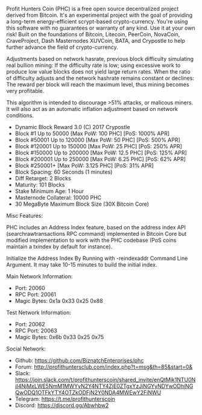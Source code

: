 Profit Hunters Coin (PHC) is a free open source decentralized project derived from Bitcoin.
It's an experimental project with the goal of providing a long-term energy-efficient scrypt-based crypto-currency.
You're using this software with no guarantees or warranty of any kind. Use it at your own risk!
Built on the foundations of Bitcoin, Litecoin, PeerCoin, NovaCoin, CraveProject, Dash Masternodes
XUVCoin, BATA, and Crypostle to help further advance the field of crypto-currency.

Adjustments based on network hasrate, previous block difficulty simulating real bullion mining: If the difficulty rate is low; using excessive work to produce low value blocks does not yield large return rates. When the ratio of difficulty adjusts and the network hashrate remains constant or declines: The reward per block will reach the maximum level, thus mining becomes very profitable.

This algorithm is intended to discourage >51% attacks, or malicous miners. It will also act as an automatic inflation adjustment based on network conditions.

- Dynamic Block Reward 3.0 (C) 2017 Crypostle
- Block #1 Up to 50000 [Max PoW: 100 PHC] [PoS: 1000% APR] 
- Block #50001 Up to 120000 [Max PoW: 50 PHC] [PoS: 500% APR]
- Block #120001 Up to 150000 [Max PoW: 25 PHC] [PoS: 250% APR]
- Block #150000 Up to 200000 [Max PoW: 12.5 PHC] [PoS: 125% APR]
- Block #200001 Up to 250000 [Max PoW: 6.25 PHC] [PoS: 62% APR]
- Block #250001+ [Max PoW: 3.125 PHC] [PoS: 31% APR]
- Block Spacing: 60 Seconds (1 minutes)
- Diff Retarget: 2 Blocks
- Maturity: 101 Blocks
- Stake Minimum Age: 1 Hour
- Masternode Collateral: 10000 PHC
- 30 MegaByte Maximum Block Size (30X Bitcoin Core)

Misc Features:

PHC includes an Address Index feature, based on the address index API (searchrawtransactions RPC command) implemented in Bitcoin Core but modified implementation to work with the PHC codebase (PoS coins maintain a txindex by default for instance).

Initialize the Address Index By Running with -reindexaddr Command Line Argument. It may take 10-15 minutes to build the initial index.

Main Network Information:

- Port: 20060
- RPC Port: 20061
- Magic Bytes: 0x1a 0x33 0x25 0x88

Test Network Information:

- Port: 20062
- RPC Port: 20063
- Magic Bytes: 0x6b 0x33 0x25 0x75

Social Network:

- Github: https://github.com/BiznatchEnterprises/phc
- Forum: http://profithuntersclub.com/index.php?t=msg&th=85&start=0&
- Slack: https://join.slack.com/t/profithunterscoin/shared_invite/enQtMjk1NTU0NjI4NjMxLWE5NmM1MWYyN2Y4NTY4ZjE0ZTgxYzJiNGYyNDYwODhiNGQwODQ1OTFkYTY4OTZkODFjN2Y0NDA4MWEwY2FiNWU
- Telegram: https://t.me/profithunterscoin
- Discord: https://discord.gg/Abwhbw2
